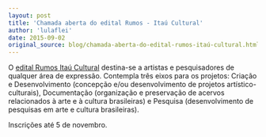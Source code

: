 ```yaml
---
layout: post
title: 'Chamada aberta do edital Rumos - Itaú Cultural'
author: 'lulaflei'
date: 2015-09-02
original_source: blog/chamada-aberta-do-edital-rumos-itaú-cultural.html
---
```


O [edital Rumos Itaú Cultural](https://rumositaucultural.org.br/) destina-se a artistas e pesquisadores de qualquer área de expressão. Contempla três eixos para os projetos: Criação e Desenvolvimento (concepção e/ou desenvolvimento de projetos artístico-culturais), Documentação (organização e preservação de acervos relacionados à arte e à cultura brasileiras) e Pesquisa (desenvolvimento de pesquisas em arte e cultura brasileiras).

Inscrições até 5 de novembro.
